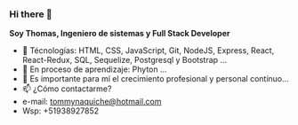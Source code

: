 ### Hi there 👋

**Soy Thomas, Ingeniero de sistemas y Full Stack Developer** 

- 🔭 Técnologías: HTML, CSS, JavaScript, Git, NodeJS, Express, React, React-Redux, SQL, Sequelize, Postgresql y Bootstrap ...
- 🌱 En proceso de aprendizaje: Phyton ...
- 👯 Es importante para mí el crecimiento profesional y personal contínuo...
- 📫 ¿Cómo contactarme?
-  e-mail: tommynaquiche@hotmail.com 
-  Wsp: +51938927852


